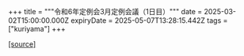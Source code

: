 +++
title = """令和6年定例会3月定例会議（1日目）"""
date = 2025-03-02T15:00:00.000Z
expiryDate = 2025-05-07T13:28:15.442Z
tags = ["kuriyama"]
+++


[[source]](https://www.town.kuriyama.hokkaido.jp/site/gikai/26199.html)
